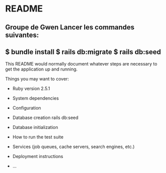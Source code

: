 # README
Groupe de Gwen
Lancer les commandes suivantes:
--------------------------------
$ bundle install
$ rails db:migrate
$ rails db:seed
--------------------------------




This README would normally document whatever steps are necessary to get the
application up and running.

Things you may want to cover:

* Ruby version
	2.5.1
* System dependencies

* Configuration

* Database creation
	rails db:seed
* Database initialization

* How to run the test suite

* Services (job queues, cache servers, search engines, etc.)

* Deployment instructions

* ...
